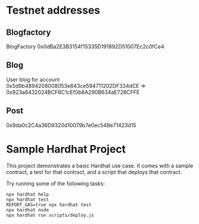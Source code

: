 # Testnet addresses

## Blogfactory
BlogFactory 0x0dBa2E3B3154f15335D191892D51007Ec2c0fCe4

## Blog
User blog for account 0x5d9b4894208008053e843ce594711202DF334dCE => 0x923a6432024BCF8C1cEf0b8A290B634aE728CFFE

## Post
0x9da0c2C4a36D9320d10079b7e0ec548e71423d15


# Sample Hardhat Project

This project demonstrates a basic Hardhat use case. It comes with a sample contract, a test for that contract, and a script that deploys that contract.

Try running some of the following tasks:

```shell
npx hardhat help
npx hardhat test
REPORT_GAS=true npx hardhat test
npx hardhat node
npx hardhat run scripts/deploy.js
```

